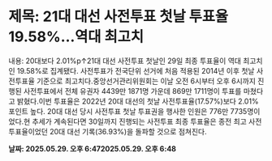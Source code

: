 # **제목: 21대 대선 사전투표 첫날 투표율 19.58%…역대 최고치**

  내용: 20대보다 2.01%p↑21대 대선 사전투표 첫날인 29일 최종 투표율이 역대 최고치인 19.58%로 집계됐다. 사전투표가 전국단위 선거에 처음 적용된 2014년 이후 첫날 사전투표율 기준으로 최고치다.중앙선거관리위원회는 이날 오전 6시부터 오후 6시까지 진행된 사전투표에서 전체 유권자 4439만 1871명 가운데 869만 1711명이 투표를 마쳤다고 밝혔다.이번 투표율은 2022년 20대 대선의 첫날 사전투표율(17.57%)보다 2.01%포인트 높다. 20대 대선 당시 사전투표 첫날 투표권을 행사한 인원은 776만 7735명이었다.현 추세가 계속된다면 30일까지 진행되는 사전투표 최종 투표율은 종전 최고 사전투표율이었던 20대 대선 기록(36.93%)을 돌파할 것으로 점쳐진다.

  **날짜: 2025.05.29. 오후 6:472025.05.29. 오후 6:48**